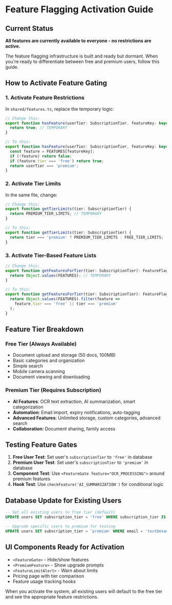 # Feature Flagging Activation Guide

## Current Status
**All features are currently available to everyone - no restrictions are active.**

The feature flagging infrastructure is built and ready but dormant. When you're ready to differentiate between free and premium users, follow this guide.

## How to Activate Feature Gating

### 1. Activate Feature Restrictions
In `shared/features.ts`, replace the temporary logic:

```typescript
// Change this:
export function hasFeature(userTier: SubscriptionTier, featureKey: keyof typeof FEATURES): boolean {
  return true; // TEMPORARY
}

// To this:
export function hasFeature(userTier: SubscriptionTier, featureKey: keyof typeof FEATURES): boolean {
  const feature = FEATURES[featureKey];
  if (!feature) return false;
  if (feature.tier === 'free') return true;
  return userTier === 'premium';
}
```

### 2. Activate Tier Limits
In the same file, change:

```typescript
// Change this:
export function getTierLimits(tier: SubscriptionTier) {
  return PREMIUM_TIER_LIMITS; // TEMPORARY
}

// To this:
export function getTierLimits(tier: SubscriptionTier) {
  return tier === 'premium' ? PREMIUM_TIER_LIMITS : FREE_TIER_LIMITS;
}
```

### 3. Activate Tier-Based Feature Lists
```typescript
// Change this:
export function getFeaturesForTier(tier: SubscriptionTier): FeatureFlag[] {
  return Object.values(FEATURES); // TEMPORARY
}

// To this:
export function getFeaturesForTier(tier: SubscriptionTier): FeatureFlag[] {
  return Object.values(FEATURES).filter(feature => 
    feature.tier === 'free' || tier === 'premium'
  );
}
```

## Feature Tier Breakdown

### Free Tier (Always Available)
- Document upload and storage (50 docs, 100MB)
- Basic categories and organization
- Simple search
- Mobile camera scanning
- Document viewing and downloading

### Premium Tier (Requires Subscription)
- **AI Features**: OCR text extraction, AI summarization, smart categorization
- **Automation**: Email import, expiry notifications, auto-tagging
- **Advanced Features**: Unlimited storage, custom categories, advanced search
- **Collaboration**: Document sharing, family access

## Testing Feature Gates

1. **Free User Test**: Set user's `subscriptionTier` to `'free'` in database
2. **Premium User Test**: Set user's `subscriptionTier` to `'premium'` in database
3. **Component Test**: Use `<FeatureGate feature="OCR_PROCESSING">` around premium features
4. **Hook Test**: Use `checkFeature('AI_SUMMARIZATION')` for conditional logic

## Database Update for Existing Users

```sql
-- Set all existing users to free tier (default)
UPDATE users SET subscription_tier = 'free' WHERE subscription_tier IS NULL;

-- Upgrade specific users to premium for testing
UPDATE users SET subscription_tier = 'premium' WHERE email = 'test@example.com';
```

## UI Components Ready for Activation

- `<FeatureGate>` - Hide/show features
- `<PremiumFeature>` - Show upgrade prompts
- `<FeatureLimitAlert>` - Warn about limits
- Pricing page with tier comparison
- Feature usage tracking hooks

When you activate the system, all existing users will default to the free tier and see the appropriate feature restrictions.